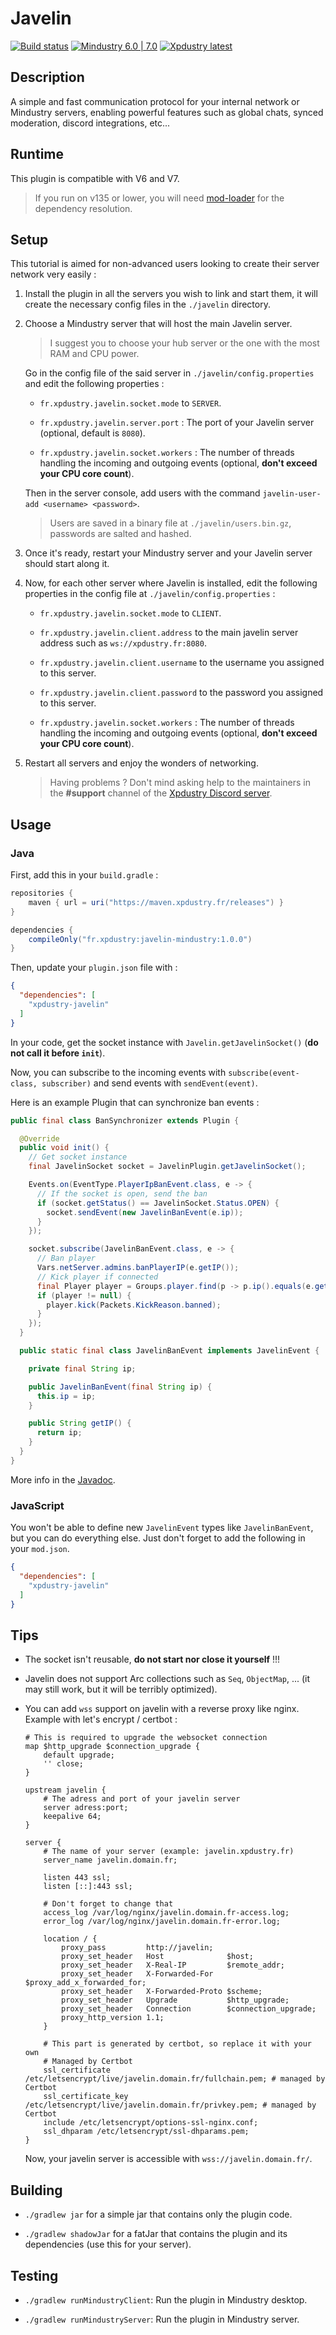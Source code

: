 # Javelin

[![Build status](https://github.com/Xpdustry/Javelin/actions/workflows/build.yml/badge.svg?branch=master&event=push)](https://github.com/Xpdustry/Javelin/actions/workflows/build.yml)
[![Mindustry 6.0 | 7.0 ](https://img.shields.io/badge/Mindustry-6.0%20%7C%207.0-ffd37f)](https://github.com/Anuken/Mindustry/releases)
[![Xpdustry latest](https://maven.xpdustry.fr/api/badge/latest/releases/fr/xpdustry/javelin-core?color=00FFFF&name=Javelin&prefix=v)](https://github.com/Xpdustry/Javelin/releases)

## Description

A simple and fast communication protocol for your internal network or Mindustry servers,
enabling powerful features such as global chats, synced moderation, discord integrations, etc...

## Runtime

This plugin is compatible with V6 and V7.

> If you run on v135 or lower, you will
> need [mod-loader](https://github.com/Xpdustry/ModLoaderPlugin)
> for the dependency resolution.

## Setup

This tutorial is aimed for non-advanced users looking to create their server network very easily :

1. Install the plugin in all the servers you wish to link and start them, it will create the
   necessary config files in the `./javelin` directory.

2. Choose a Mindustry server that will host the main Javelin server.

   > I suggest you to choose your hub server or the one with the most RAM and CPU power.

   Go in the config file of the said server in `./javelin/config.properties` and edit
   the following properties :

    - `fr.xpdustry.javelin.socket.mode` to `SERVER`.

    - `fr.xpdustry.javelin.server.port` : The port of your Javelin server (optional, default
      is `8080`).

    - `fr.xpdustry.javelin.socket.workers` : The number of threads handling the incoming and
      outgoing events (optional, **don't exceed your CPU core count**).

   Then in the server console, add users with the command `javelin-user-add <username> <password>`.

   > Users are saved in a binary file at `./javelin/users.bin.gz`, passwords are salted and hashed.

3. Once it's ready, restart your Mindustry server and your Javelin server should start along it.

4. Now, for each other server where Javelin is installed, edit the following properties in
   the config file at `./javelin/config.properties` :

    - `fr.xpdustry.javelin.socket.mode` to `CLIENT`.

    - `fr.xpdustry.javelin.client.address` to the main javelin server address such
      as `ws://xpdustry.fr:8080`.

    - `fr.xpdustry.javelin.client.username` to the username you assigned to this server.

    - `fr.xpdustry.javelin.client.password` to the password you assigned to this server.

    - `fr.xpdustry.javelin.socket.workers` : The number of threads handling the incoming and
      outgoing events (optional, **don't exceed your CPU core count**).

5. Restart all servers and enjoy the wonders of networking.

   > Having problems ? Don't mind asking help to the maintainers in the **#support** channel of
   the [Xpdustry Discord server](https://discord.xpdustry.fr).

## Usage

### Java

First, add this in your `build.gradle` :

```groovy
repositories {
    maven { url = uri("https://maven.xpdustry.fr/releases") }
}

dependencies {
    compileOnly("fr.xpdustry:javelin-mindustry:1.0.0")
}
```

Then, update your `plugin.json` file with :

```json
{
  "dependencies": [
    "xpdustry-javelin"
  ]
}
```

In your code, get the socket instance with `Javelin.getJavelinSocket()` (**do not call it
before `init`**).

Now, you can subscribe to the incoming events with `subscribe(event-class, subscriber)` and send
events with `sendEvent(event)`.

Here is an example Plugin that can synchronize ban events :

```java
public final class BanSynchronizer extends Plugin {

  @Override
  public void init() {
    // Get socket instance
    final JavelinSocket socket = JavelinPlugin.getJavelinSocket();

    Events.on(EventType.PlayerIpBanEvent.class, e -> {
      // If the socket is open, send the ban
      if (socket.getStatus() == JavelinSocket.Status.OPEN) {
        socket.sendEvent(new JavelinBanEvent(e.ip));
      }
    });

    socket.subscribe(JavelinBanEvent.class, e -> {
      // Ban player
      Vars.netServer.admins.banPlayerIP(e.getIP());
      // Kick player if connected
      final Player player = Groups.player.find(p -> p.ip().equals(e.getIP()));
      if (player != null) {
        player.kick(Packets.KickReason.banned);
      }
    });
  }

  public static final class JavelinBanEvent implements JavelinEvent {

    private final String ip;

    public JavelinBanEvent(final String ip) {
      this.ip = ip;
    }

    public String getIP() {
      return ip;
    }
  }
}
```

More info in
the [Javadoc](https://maven.xpdustry.fr/javadoc/releases/fr/xpdustry/javelin-core/latest).

### JavaScript

You won't be able to define new `JavelinEvent` types like `JavelinBanEvent`,
but you can do everything else. Just don't forget to add the following in your `mod.json`.

```json
{
  "dependencies": [
    "xpdustry-javelin"
  ]
}
```

## Tips

- The socket isn't reusable, **do not start nor close it yourself** !!!

- Javelin does not support Arc collections such as `Seq`, `ObjectMap`, ... (it may
  still work, but it will be terribly optimized).

- You can add `wss` support on javelin with a reverse proxy like nginx.
  Example with let's encrypt / certbot :

  ```nginx
  # This is required to upgrade the websocket connection
  map $http_upgrade $connection_upgrade {
      default upgrade;
      '' close;
  }

  upstream javelin {
      # The adress and port of your javelin server
      server adress:port;
      keepalive 64;
  }

  server {
      # The name of your server (example: javelin.xpdustry.fr)
      server_name javelin.domain.fr;

      listen 443 ssl;
      listen [::]:443 ssl;

      # Don't forget to change that
      access_log /var/log/nginx/javelin.domain.fr-access.log;
      error_log /var/log/nginx/javelin.domain.fr-error.log;

      location / {
          proxy_pass         http://javelin;
          proxy_set_header   Host              $host;
          proxy_set_header   X-Real-IP         $remote_addr;
          proxy_set_header   X-Forwarded-For   $proxy_add_x_forwarded_for;
          proxy_set_header   X-Forwarded-Proto $scheme;
          proxy_set_header   Upgrade           $http_upgrade;
          proxy_set_header   Connection        $connection_upgrade;
          proxy_http_version 1.1;
      }

      # This part is generated by certbot, so replace it with your own
      # Managed by Certbot
      ssl_certificate /etc/letsencrypt/live/javelin.domain.fr/fullchain.pem; # managed by Certbot
      ssl_certificate_key /etc/letsencrypt/live/javelin.domain.fr/privkey.pem; # managed by Certbot
      include /etc/letsencrypt/options-ssl-nginx.conf;
      ssl_dhparam /etc/letsencrypt/ssl-dhparams.pem;
  }
  ```

  Now, your javelin server is accessible with `wss://javelin.domain.fr/`.

## Building

- `./gradlew jar` for a simple jar that contains only the plugin code.

- `./gradlew shadowJar` for a fatJar that contains the plugin and its dependencies (use this for
  your server).

## Testing

- `./gradlew runMindustryClient`: Run the plugin in Mindustry desktop.

- `./gradlew runMindustryServer`: Run the plugin in Mindustry server.
